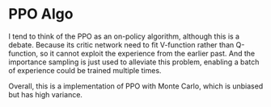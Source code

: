 # PPO Algo

I tend to think of the PPO as an on-policy algorithm, although this is a debate. Because its critic network need to fit V-function rather than Q-function, so it cannot exploit the experience from the earlier past. And the importance sampling is just used to alleviate this problem, enabling a batch of experience could be trained multiple times.

Overall, this is a implementation of PPO with Monte Carlo, which is unbiased but has high variance.